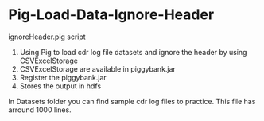 # Pig-Load-Data-Ignore-Header

ignoreHeader.pig script
  1. Using Pig to load cdr log file datasets and ignore the header by using CSVExcelStorage
  2. CSVExcelStorage are available in piggybank.jar
  3. Register the piggybank.jar
  4. Stores the output in hdfs

In Datasets folder you can find sample cdr log files to practice. This file has arround 1000 lines.
